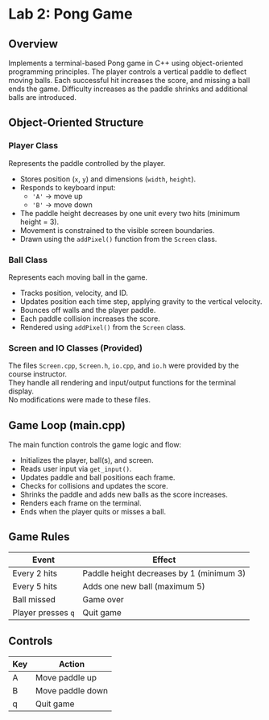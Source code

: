 # Lab 2: Pong Game

## Overview
Implements a terminal-based Pong game in C++ using object-oriented programming principles. The player controls a vertical paddle to deflect moving balls. Each successful hit increases the score, and missing a ball ends the game. Difficulty increases as the paddle shrinks and additional balls are introduced.

## Object-Oriented Structure

### Player Class
Represents the paddle controlled by the player.  
- Stores position (`x`, `y`) and dimensions (`width`, `height`).  
- Responds to keyboard input:
  - `'A'` → move up  
  - `'B'` → move down  
- The paddle height decreases by one unit every two hits (minimum height = 3).  
- Movement is constrained to the visible screen boundaries.  
- Drawn using the `addPixel()` function from the `Screen` class.

### Ball Class
Represents each moving ball in the game.  
- Tracks position, velocity, and ID.  
- Updates position each time step, applying gravity to the vertical velocity.  
- Bounces off walls and the player paddle.  
- Each paddle collision increases the score.  
- Rendered using `addPixel()` from the `Screen` class.

### Screen and IO Classes (Provided)
The files `Screen.cpp`, `Screen.h`, `io.cpp`, and `io.h` were provided by the course instructor.  
They handle all rendering and input/output functions for the terminal display.  
No modifications were made to these files.

## Game Loop (main.cpp)
The main function controls the game logic and flow:  
- Initializes the player, ball(s), and screen.  
- Reads user input via `get_input()`.  
- Updates paddle and ball positions each frame.  
- Checks for collisions and updates the score.  
- Shrinks the paddle and adds new balls as the score increases.  
- Renders each frame on the terminal.  
- Ends when the player quits or misses a ball.

## Game Rules
| Event | Effect |
|--------|---------|
| Every 2 hits | Paddle height decreases by 1 (minimum 3) |
| Every 5 hits | Adds one new ball (maximum 5) |
| Ball missed | Game over |
| Player presses `q` | Quit game |

## Controls
| Key | Action |
|------|---------|
| A | Move paddle up |
| B | Move paddle down |
| q | Quit game |
